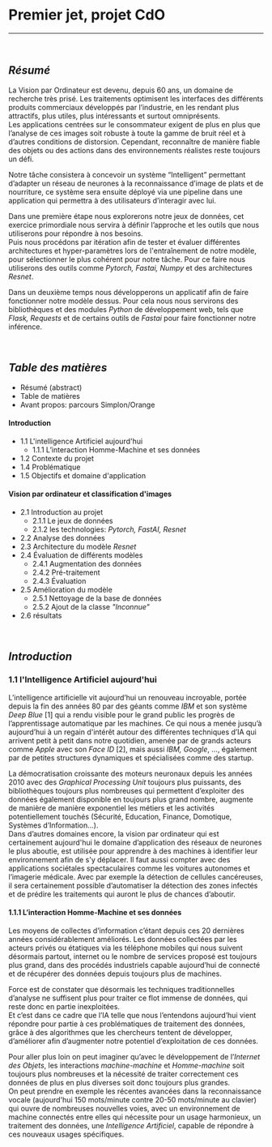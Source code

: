 # Premier jet, projet CdO  
***
<br>

## ***Résumé***  
La Vision par Ordinateur est devenu, depuis 60 ans, un domaine de recherche très prisé. Les traitements optimisent les interfaces des différents produits commerciaux développés par l’industrie, en les rendant plus attractifs, plus utiles, plus intéressants et surtout omniprésents.  
Les applications centrées sur le consommateur exigent de plus en plus que l’analyse de ces images soit robuste à toute la gamme de bruit réel et à d’autres conditions de distorsion. Cependant, reconnaître de manière fiable des objets ou des actions dans des environnements réalistes reste toujours un défi.  

Notre tâche consistera à concevoir un système “Intelligent” permettant d’adapter un réseau de neurones à la reconnaissance d’image de plats et de nourriture, ce système sera ensuite déployé via une pipeline dans une application qui permettra à des utilisateurs d’interagir avec lui.  

Dans une première étape nous explorerons notre jeux de données, cet exercice primordiale nous servira à définir l’approche et les outils que nous utiliserons pour répondre à nos besoins.   
Puis nous procédons par itération afin de tester et évaluer différentes architectures et hyper-paramètres lors de l'entraînement de notre modèle, pour sélectionner le plus cohérent pour notre tâche. Pour ce faire nous utiliserons des outils comme *Pytorch, Fastai, Numpy* et des architectures *Resnet*.   

Dans un deuxième temps nous développerons un applicatif afin de faire fonctionner notre modèle dessus. Pour cela nous nous servirons des bibliothèques et des modules *Python* de développement web, tels que *Flask, Requests* et de certains outils de *Fastai* pour faire fonctionner notre inférence.



<br>

## ***Table des matières***

- Résumé (abstract)
- Table de matières
- Avant propos: parcours Simplon/Orange

#### **Introduction**
- 1.1 L'intelligence Artificiel aujourd'hui
  - 1.1.1 L’interaction Homme-Machine et ses données
- 1.2 Contexte du projet 
- 1.4 Problématique
- 1.5 Objectifs et domaine d'application

#### **Vision par ordinateur et classification d'images**
- 2.1 Introduction au projet 
    - 2.1.1 Le jeux de données
    - 2.1.2 les technologies: *Pytorch, FastAI, Resnet*
- 2.2 Analyse des données
- 2.3 Architecture du modèle *Resnet*
- 2.4 Évaluation de différents modèles
  - 2.4.1 Augmentation des données
  - 2.4.2 Pré-traitement
  - 2.4.3 Évaluation 
- 2.5 Amélioration du modèle
    - 2.5.1 Nettoyage de la base de données
    - 2.5.2 Ajout de la classe *"Inconnue"*
- 2.6 résultats



<br>

## ***Introduction***

### 1.1 l'Intelligence Artificiel aujourd'hui  

L’intelligence artificielle vit aujourd’hui un renouveau incroyable, portée depuis la fin des années 80 par des géants comme *IBM* et son système *Deep Blue* [1] qui a rendu visible pour le grand public les progrès de l’apprentissage automatique par les machines. Ce qui nous a menée jusqu’à aujourd’hui à un regain d'intérêt autour des différentes techniques d’IA qui arrivent petit à petit dans notre quotidien, amenée par de grands acteurs comme *Apple* avec son *Face ID* [2], mais aussi *IBM, Google*, …, également par de petites structures dynamiques et spécialisées comme des startup.  

La démocratisation croissante des moteurs neuronaux depuis les années 2010 avec des *Graphical Processing Unit* toujours plus puissants, des bibliothèques toujours plus nombreuses qui permettent d’exploiter des données également disponible en toujours plus grand nombre, augmente de manière de manière exponentiel les métiers et les activités potentiellement touchés (Sécurité, Education, Finance, Domotique, Systèmes d’Information...).  
Dans d’autres domaines encore, la vision par ordinateur qui est certainement aujourd'hui le domaine d’application des réseaux de neurones le plus aboutie, est utilisée pour apprendre à des machines à identifier leur environnement afin de s'y déplacer. Il faut aussi compter avec des applications sociétales spectaculaires comme les voitures autonomes et l’imagerie médicale. Avec par exemple la détection de cellules cancéreuses, il sera certainement possible d’automatiser la détection des zones infectés et de prédire les traitements qui auront le plus de chances d’aboutir. 

#### 1.1.1 L’interaction Homme-Machine et ses données

Les moyens de collectes d’information c’étant depuis ces 20 dernières années considérablement améliorés.
Les données collectées par les acteurs privés ou étatiques via les téléphone mobiles qui nous suivent désormais partout, internet ou le nombre de services proposé est toujours plus grand, dans des procédés industriels capable aujourd’hui de connecté et de récupérer des données depuis toujours plus de machines. 

Force est de constater que désormais les techniques traditionnelles d’analyse ne suffisent plus pour traiter ce flot immense de données, qui reste donc en partie inexploitées.  
Et c’est dans ce cadre que l’IA telle que nous l’entendons aujourd’hui vient répondre pour partie à ces problématiques de traitement des données, grâce à des algorithmes que les chercheurs tentent de développer, d’améliorer afin d’augmenter notre potentiel d’exploitation de ces données.

Pour aller plus loin on peut imaginer qu’avec le développement de l’*Internet des Objets*, les interactions *machine-machine* et *Homme-machine* soit toujours plus nombreuses et la nécessité de traiter correctement ces données de plus en plus diverses soit donc toujours plus grandes.  
On peut prendre en exemple les récentes avancées dans la reconnaissance vocale (aujourd'hui 150 mots/minute contre 20-50 mots/minute au clavier) qui ouvre de  nombreuses nouvelles voies, avec un environnement de machine connectés entre elles qui nécessite pour un usage harmonieux, un traitement des données, une *Intelligence Artificiel*, capable de répondre à ces nouveaux usages spécifiques.


